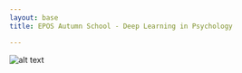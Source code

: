 ```yaml
---
layout: base
title: EPOS Autumn School - Deep Learning in Psychology 

---
```


![alt text](https://github.com/epos-deep-learning/edl.github.io/tree/master/_imgs/uva.jpg)


